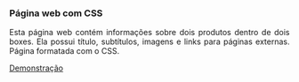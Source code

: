 ### Página web com CSS

<p align="justify">
Esta página web contém informações sobre dois produtos dentro de dois boxes. Ela possui título, subtítulos, imagens e links para páginas externas. Página formatada com o CSS.
<p>
<a href=" https://mayconfra.github.io/pagina-web-com-CSS/">Demonstração</a>
